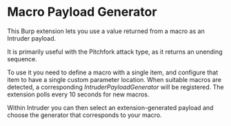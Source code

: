 # Macro Payload Generator

This Burp extension lets you use a value returned from a macro as an Intruder payload.

It is primarily useful with the Pitchfork attack type, as it returns an unending sequence.

To use it you need to define a macro with a single item, and configure that item to have a single custom
parameter location. When suitable macros are detected, a corresponding *IntruderPayloadGenerator* will be registered.
The extension polls every 10 seconds for new macros.

Within Intruder you can then select an extension-generated payload and choose the generator that corresponds to your macro.
